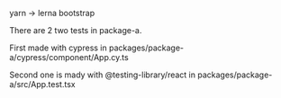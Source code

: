 yarn -> lerna bootstrap

There are 2 two tests in package-a.

First made with cypress in packages/package-a/cypress/component/App.cy.ts

Second one is mady with @testing-library/react in packages/package-a/src/App.test.tsx